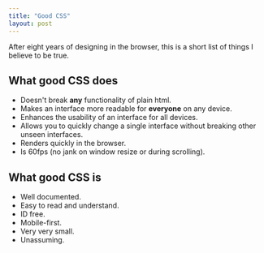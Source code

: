```yaml
---
title: "Good CSS"
layout: post
---
```

<p class="lh-copy">After eight years of designing in the browser, this is a short list of things I believe to be true.</p>
<h2>What good CSS does</h2>
<ul class="f3 list pln">
  <li class="mbm mbn-ns">Doesn't break <b>any</b> functionality of plain html.</li>
  <li class="mbm mbn-ns">Makes an interface more readable for <b>everyone</b> on any device.</li>
  <li class="mbm mbn-ns">Enhances the usability of an interface for all devices.</li>
  <li class="mbm mbn-ns">Allows you to quickly change a single interface without breaking other unseen interfaces.</li>
  <li class="mbm mbn-ns">Renders quickly in the browser.</li>
  <li class="mbm mbn-ns">Is 60fps (no jank on window resize or during scrolling).</li>
</ul>
<h2>What good CSS is</h2>
<ul class="f3 list pln">
  <li class="mbm mbn-ns">Well documented.</li>
  <li class="mbm mbn-ns">Easy to read and understand.</li>
  <li class="mbm mbn-ns">ID free.</li>
  <li class="mbm mbn-ns">Mobile-first.</li>
  <li class="mbm mbn-ns">Very very small.</li>
  <li class="mbm mbn-ns">Unassuming.</li>
</ul>

